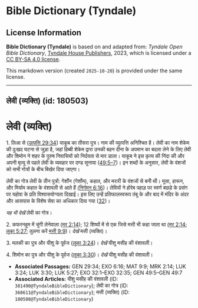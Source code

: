 # Bible Dictionary (Tyndale)

## License Information

**Bible Dictionary (Tyndale)** is based on and adapted from: _Tyndale Open Bible Dictionary_, [Tyndale House Publishers](https://tyndaleopenresources.com/), 2023, which is licensed under a [CC BY-SA 4.0 license](https://creativecommons.org/licenses/by-sa/4.0/legalcode.en).

This markdown version (created `2025-10-20`) is provided under the same license.



--------------------------------

## लेवी (व्यक्ति) (id: 180503)

लेवी (व्यक्ति)
==============

1\. लिआ से ([उत्पत्ति 29:34](https://ref.ly/Gen29:34)) याकूब का तीसरा पुत्र। नाम की व्युत्पत्ति अनिश्चित है। लेवी का नाम शेकेम की दुःखद घटना से जुड़ा है, जहां हिब्बी शेकेम द्वारा उनकी बहन दीना के अपमान का बदला लेने के लिए लेवी और शिमोन ने शहर के पुरुष निवासियों को निर्दयता से मार डाला। याकूब ने इस कृत्य की निंदा की और अपनी मृत्यु से पहले लेवी के व्यवहार पर दण्ड सुनाया ([49:5–7](https://ref.ly/Gen49:5-Gen49:7))। इन शब्दों के अनुसार, लेवी के वंशजों को सभी गोत्रों के बीच बिखेर दिया जाएगा।

लेवी का गोत्र लेवी के तीन पुत्रों: गेर्शोन (गेर्शोम), कहात, और मरारी के वंशजों से बनी थी। मूसा, हारून, और मिर्याम कहात के वंशावली से आते हैं ([निर्गमन 6:16](https://ref.ly/Exod6:16))। लेवियों ने होरेब पहाड़ पर स्वर्ण बछड़े के प्रसंग पर यहोवा के प्रति विश्वासयोग्यता दिखाई। इस लिए उन्हें प्रतिफालस्वरूप तंबू के और बाद में मंदिर के अंदर और आसपास के विशेष सेवा का अधिकार दिया गया ([32](https://ref.ly/Exod32:1-Exod32:35))।

*यह भी देखें* लेवी का गोत्र।

2\. कफरनहूम में चुंगी लेनेवाला ([मर 2:14](https://ref.ly/Mark2:14)); 12 शिष्यों में से एक जिसे मत्ती भी कहा जाता था ([मर 2:14](https://ref.ly/Mark2:14); [लूका 5:27](https://ref.ly/Luke5:27); तुलना करें [मत्ती 9:9](https://ref.ly/Matt9:9))। *देखें* मत्ती (व्यक्ति)।

3\. मलकी का पुत्र और यीशु के पूर्वज ([लूका 3:24](https://ref.ly/Luke3:24))। *देखें* यीशु मसीह की वंशावली।

4\. शिमोन का पुत्र और यीशु के पूर्वज ([लूका 3:30](https://ref.ly/Luke3:30))। *देखें* यीशु मसीह की वंशावली।

* **Associated Passages:** GEN 29:34; EXO 6:16; MAT 9:9; MRK 2:14; LUK 3:24; LUK 3:30; LUK 5:27; EXO 32:1–EXO 32:35; GEN 49:5–GEN 49:7
* **Associated Articles:** यीशु मसीह की वंशावली (ID: `381490@TyndaleBibleDictionary`); लेवी का गोत्र (ID: `368611@TyndaleBibleDictionary`); मत्ती (व्यक्ति) (ID: `180508@TyndaleBibleDictionary`)


